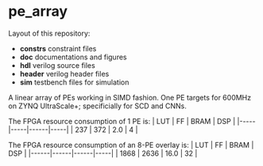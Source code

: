 # pe_array
Layout of this repository:
* **constrs** constraint files
* **doc** documentations and figures
* **hdl** verilog source files
* **header** verilog header files
* **sim** testbench files for simulation

A linear array of PEs working in SIMD fashion. 
One PE targets for 600MHz on ZYNQ UltraScale+; specificially for SCD and CNNs.

The FPGA resource consumption of 1 PE is:
| LUT | FF  | BRAM | DSP |
|-----|-----|------|-----|
| 237 | 372 | 2.0  | 4   |

The FPGA resource consumption of an 8-PE overlay is:
| LUT  | FF   | BRAM | DSP |
|------|------|------|-----|
| 1868 | 2636 | 16.0 | 32  |
